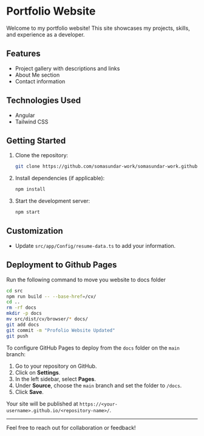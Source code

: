 # Portfolio Website

Welcome to my portfolio website! This site showcases my projects, skills, and experience as a developer.

## Features

- Project gallery with descriptions and links
- About Me section
- Contact information

## Technologies Used

- Angular
- Tailwind CSS

## Getting Started

1. Clone the repository:
    ```bash
    git clone https://github.com/somasundar-work/somasundar-work.github.io.git
    ```
2. Install dependencies (if applicable):
    ```bash
    npm install
    ```
3. Start the development server:
    ```bash
    npm start
    ```

## Customization

- Update `src/app/Config/resume-data.ts` to add your information.


## Deployment to Github Pages

Run the following command to move you website to docs folder

```bash
cd src
npm run build -- --base-href=/cv/
cd ..
rm -rf docs
mkdir -p docs
mv src/dist/cv/browser/* docs/
git add docs
git commit -m "Profolio Website Updated"
git push
```

To configure GitHub Pages to deploy from the `docs` folder on the `main` branch:

1. Go to your repository on GitHub.
2. Click on **Settings**.
3. In the left sidebar, select **Pages**.
4. Under **Source**, choose the `main` branch and set the folder to `/docs`.
5. Click **Save**.

Your site will be published at `https://<your-username>.github.io/<repository-name>/`.


---

Feel free to reach out for collaboration or feedback!